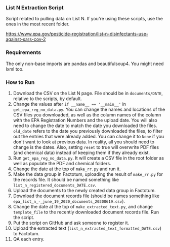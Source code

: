 ### List N Extraction Script

Script related to pulling data on List N. If you're using these scripts, use the ones in the most recent folder.

https://www.epa.gov/pesticide-registration/list-n-disinfectants-use-against-sars-cov-2

### Requirements
The only non-base imports are pandas and beautifulsoup4. You might need lxml too.

### How to Run
1. Download the CSV on the List N page. File should be in `documents/DATE`, relative to the scripts, by default.
2. Change the values after `if __name__ == '__main__'` in `get_epa_reg_no_data.py`. You can change the names and locations of the CSV files you downloaded, as well as the column names of the column with the EPA Registration Numbers and the upload date. You will also need to change the date to match the date you downloaded the files. `old_date` refers to the date you previously downloaded the files, to filter out the entries that were already added. You can change it to `None` if you don't want to look at previous data. In reality, all you should need to change is the dates. Also, setting `reset` to true will overwrite PDF files (and chemical data) instead of keeping them if they already exist.
3. Run `get_epa_reg_no_data.py`. It will create a CSV file in the root folder as well as populate the PDF and chemical folders.
4. Change the date at the top of `make_rr.py` and run it.
5. Make the data group in Factotum, uploading the result of `make_rr.py` for the records file. It should be named something like `list_n_registered_documents_DATE.csv`.
6. Upload the documents to the newly created data group in Factotum.
7. Download the document records file (should be names something like `epa_list_n_-_june_19_2020_documents_20200619.csv`).
8. Change the date at the top of `make_extracted_text.py`, and change `template_file` to the recently downloaded document records file. Run the script.
9. Put the script on GitHub and ask someone to register it.
10. Upload the extracted text (`list_n_extracted_text_formatted_DATE.csv`) to Factotum.
11. QA each entry.
